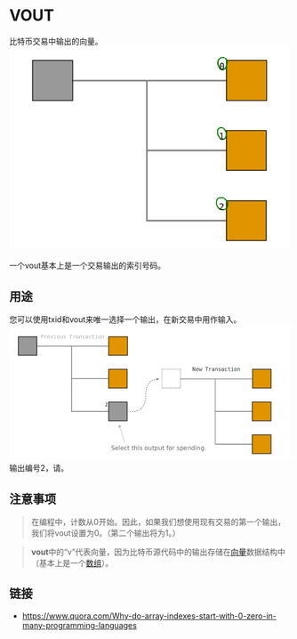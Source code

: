 # VOUT
比特币交易中输出的向量。
![VOUT-1.png](img/VOUT-1.png)

一个vout基本上是一个交易输出的索引号码。

## 用途

您可以使用txid和vout来唯一选择一个输出，在新交易中用作输入。
![VOUT-2.png](img/VOUT-2.png)
输出编号2，请。

## 注意事项
>在编程中，计数从0开始。因此，如果我们想使用现有交易的第一个输出，我们将vout设置为0。（第二个输出将为1。）

>**vout**中的“v”代表向量，因为比特币源代码中的输出存储在[向量](http://www.cplusplus.com/reference/vector/vector/)数据结构中（基本上是一个[数组](https://www.go4expert.com/articles/array-vector-stack-data-structures-t27921/)）。

## 链接

* https://www.quora.com/Why-do-array-indexes-start-with-0-zero-in-many-programming-languages
